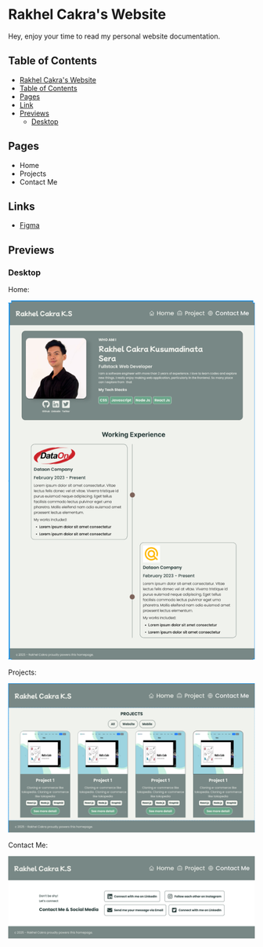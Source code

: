 # Rakhel Cakra's Website

Hey, enjoy your time to read my personal website documentation.

## Table of Contents

- [Rakhel Cakra's Website](#rakhel-cakras-website)
- [Table of Contents](#table-of-contents)
- [Pages](#pages)
- [Link](#link)
- [Previews](#previews)
  - [Desktop](#desktop)

## Pages

- Home
- Projects
- Contact Me

## Links

- [Figma](https://www.figma.com/design/jXYBN4yQf2clW1iamOgucl/rakhelcakra.com?node-id=2258-825&t=nHW0mjsg6Y4TgkxB-1)

## Previews

### Desktop

Home:

![Home](home.png)

Projects:

![Projects](projects.png)

Contact Me:

![Contact Me](contact-me.png)

